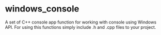 # windows_console
A set of C++ console app function for working with console using Windows API.
For using this functions simply include .h and .cpp files to your project.
